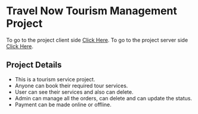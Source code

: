 # Travel Now Tourism Management Project

To go to the project client side [Click Here](https://travel-now-e6e38.web.app/).
To go to the project server side [Click Here](https://morning-headland-33289.herokuapp.com/).

## Project Details

- This is a tourism service project.
- Anyone can book their required tour services.
- User can see their services and also can delete.
- Admin can manage all the orders, can delete and can update the status.
- Payment can be made online or offline.
